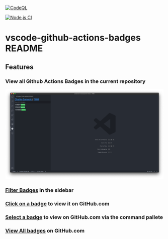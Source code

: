 [![CodeQL][codeql-badge]][codeql-link]

[codeql-badge]: https://github.com/Charlie-Sumorok/vscode-github-actions-badges/actions/workflows/codeql-analysis.yml/badge.svg
[codeql-link]: https://github.com/Charlie-Sumorok/vscode-github-actions-badges/actions/workflows/codeql-analysis.yml

[![Node.js CI][node-ci-badge]][node-ci-link]

[node-ci-badge]: https://github.com/Charlie-Sumorok/vscode-github-actions-badges/actions/workflows/node.js.yml/badge.svg
[node-ci-link]: https://github.com/Charlie-Sumorok/vscode-github-actions-badges/actions/workflows/node.js.yml

# vscode-github-actions-badges README

<!-- This is the README for your extension "vscode-github-actions-badges". After writing up a brief description, we recommend including the following sections. -->

## Features

### View all Github Actions Badges in the current repository

![sidebar](media/sidebar.png)

### [Filter Badges](images/filter-badges.mov) in the sidebar

<!-- [![filter-badges](images/filter-badges.gif)](images/filter-badges.gif) -->

### [Click on a badge](images/click-badge.mov) to view it on GitHub.com

<!-- [![click-badge](images/click-badge.gif)](images/click-badge.gif) -->

### [Select a badge](images/select-badge.mov) to view on GitHub.com via the command pallete

<!-- [![select-badge](images/select-badge.gif)](images/select-badge.gif) -->

### [View All badges](images/all-badges.mov) on GitHub.com

<!-- [![all-badges](images/all-badges.gif)](images/all-badges.gif) -->

<!-- > Tip: Many popular extensions utilize animations. This is an excellent way to show off your extension! We recommend short, focused animations that are easy to follow. -->

<!-- ## Requirements

If you have any requirements or dependencies, add a section describing those and how to install and configure them. -->

<!-- ## Extension Settings

Include if your extension adds any VS Code settings through the `contributes.configuration` extension point.

For example:

This extension contributes the following settings:

- `myExtension.enable`: enable/disable this extension
- `myExtension.thing`: set to `blah` to do something -->

<!-- ## Known Issues

Calling out known issues can help limit users opening duplicate issues against your extension. -->

<!-- ## Release Notes

Users appreciate release notes as you update your extension.

### 1.0.0

Initial release of ...

### 1.0.1

Fixed issue #.

### 1.1.0

Added features X, Y, and Z.

--- -->

<!-- ## Following extension guidelines

Ensure that you've read through the extensions guidelines and follow the best practices for creating your extension.

- [Extension Guidelines](https://code.visualstudio.com/api/references/extension-guidelines) -->
